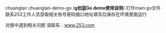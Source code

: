 chuanglan
chuanglan-demo-go
/**************g创蓝Go demo使用说明**************/
打开main.go文件
联系253工作人员获取相关账号密码接口地址填写后保存在环境里面运行

对接中遇到相关问题 请联系：www.253.com


